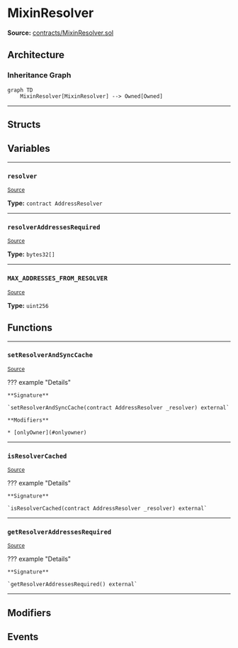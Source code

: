 # MixinResolver

**Source:** [contracts/MixinResolver.sol](https://github.com/Synthetixio/synthetix/tree/develop/contracts/MixinResolver.sol)

## Architecture

### Inheritance Graph

```mermaid
graph TD
    MixinResolver[MixinResolver] --> Owned[Owned]
```

---

## Structs

## Variables

---

### `resolver`
<sub>[Source](https://github.com/Synthetixio/synthetix/tree/develop/contracts/MixinResolver.sol#L12)</sub>

**Type:** `contract AddressResolver`

---

### `resolverAddressesRequired`
<sub>[Source](https://github.com/Synthetixio/synthetix/tree/develop/contracts/MixinResolver.sol#L16)</sub>

**Type:** `bytes32[]`

---

### `MAX_ADDRESSES_FROM_RESOLVER`
<sub>[Source](https://github.com/Synthetixio/synthetix/tree/develop/contracts/MixinResolver.sol#L18)</sub>

**Type:** `uint256`

## Functions

---

### `setResolverAndSyncCache`
<sub>[Source](https://github.com/Synthetixio/synthetix/tree/develop/contracts/MixinResolver.sol#L38)</sub>

??? example "Details"

    **Signature**

    `setResolverAndSyncCache(contract AddressResolver _resolver) external`

    **Modifiers**

    * [onlyOwner](#onlyowner)

---

### `isResolverCached`
<sub>[Source](https://github.com/Synthetixio/synthetix/tree/develop/contracts/MixinResolver.sol#L58)</sub>

??? example "Details"

    **Signature**

    `isResolverCached(contract AddressResolver _resolver) external`

---

### `getResolverAddressesRequired`
<sub>[Source](https://github.com/Synthetixio/synthetix/tree/develop/contracts/MixinResolver.sol#L76)</sub>

??? example "Details"

    **Signature**

    `getResolverAddressesRequired() external`

---

## Modifiers

## Events


